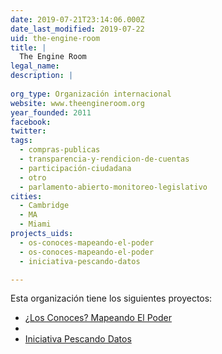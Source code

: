 ```yaml
---
date: 2019-07-21T23:14:06.000Z
date_last_modified: 2019-07-22
uid: the-engine-room
title: |
  The Engine Room
legal_name: 
description: |
  
org_type: Organización internacional
website: www.theengineroom.org
year_founded: 2011
facebook: 
twitter: 
tags:
  - compras-publicas
  - transparencia-y-rendicion-de-cuentas
  - participación-ciudadana
  - otro
  - parlamento-abierto-monitoreo-legislativo
cities: 
  - Cambridge
  - MA
  - Miami
projects_uids:
  - os-conoces-mapeando-el-poder
  - os-conoces-mapeando-el-poder
  - iniciativa-pescando-datos

---
```


Esta organización tiene los siguientes proyectos:

- [¿Los Conoces? Mapeando El Poder](/proyectos/os-conoces-mapeando-el-poder)
- [](/proyectos/os-conoces-mapeando-el-poder)
- [Iniciativa Pescando Datos](/proyectos/iniciativa-pescando-datos)

